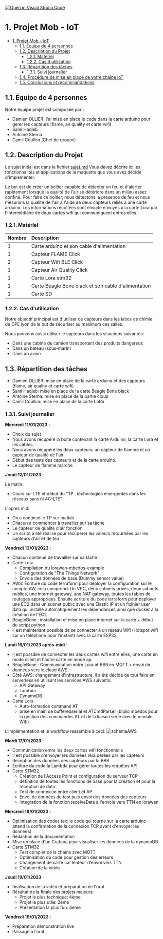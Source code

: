 [![Open in Visual Studio Code](https://classroom.github.com/assets/open-in-vscode-c66648af7eb3fe8bc4f294546bfd86ef473780cde1dea487d3c4ff354943c9ae.svg)](https://classroom.github.com/online_ide?assignment_repo_id=9721151&assignment_repo_type=AssignmentRepo)
# 1. Projet Mob - IoT
- [1. Projet Mob - IoT](#1-projet-mob---iot)
  - [1.1. Équipe de 4 personnes](#11-équipe-de-4-personnes)
  - [1.2. Description du Projet](#12-description-du-projet)
    - [1.2.1. Matériel](#121-matériel)
    - [1.2.2. Cas d'utilisation](#122-cas-dutilisation)
  - [1.3. Répartition des tâches](#13-répartition-des-tâches)
    - [1.3.1. Suivi journalier](#131-suivi-journalier)
  - [1.4. Procédure de mise en place de votre chaîne IoT](#14-procédure-de-mise-en-place-de-votre-chaîne-iot)
  - [1.5. Conclusions et recommandations](#15-conclusions-et-recommandations)

## 1.1. Équipe de 4 personnes
Notre équipe projet est composée par :

- Damien OLLIER: j'ai mise en place le code dans la carte arduino pour gerer les capteurs (flame, air quality et carte wifi)
- Sami Hadjeb
- Antoine Sterna
- Camil Coullon (Chef de groupe)

## 1.2. Description du Projet

Le sujet initial est dans le fichier [sujet.md](sujet.md)
Vous devez décrire ici les fonctionnalités et applications de la maquette que vous avez décidé d'implementer.

Le but est de créer un boîtier capable de détecter un feu et d'alerter rapidement lorsque la qualité de l'air se détériore dans un milieu assez confiné. Pour faire ce boîtier, nous détectons la présence de feu et nous mesurons la qualité de l'air à l'aide de deux capteurs reliés à une carte arduino. Les informations récoltées sont ensuite envoyés à la carte Lora par l'intermédiaire de deux cartes wifi qui communiquent entres elles.

### 1.2.1. Matériel
| Nombre         | Description        |
| ---          | :---         |
|     1    |    Carte arduino et son cable d'alimentation    |
|   1      |        Capteur FLAME Click |
|   2      |        Capteur Wifi BLE Click |
|   1      |        Capteur Air Quality Click |
|  1       |     Carte Lora  stm32  |
|       1  |      Carte Beagle Bone black  et son cable d'alimentation |
|    1     |   Carte SD      |

### 1.2.2. Cas d'utilisation

Notre objectif principal est d'utiliser ce capteurs dans les labos de chimie de CPE lyon de le but de sécuriser au maximum ces salles.

Nous pouvons aussi utiliser le capteurs dans les situations suivantes:
- Dans une cabine de camion transportant des produits dangereux
- Dans un bateau (sous-marin)
- Dans un avion

## 1.3. Répartition des tâches

- Damien OLLIER: mise en place de la carte arduino et des capteurs (flame, air quality et carte wifi)
- Sami Hadjeb: mise en place de la carte Beagle Bone black
- Antoine Sterna: mise en place de la partie cloud
- Camil Coullon: mise en place de la carte LoRa

### 1.3.1. Suivi journalier

**Mercredi 11/01/2023** :
- Choix du sujet
- Nous avons récupéré la boite contenant la carte Arduino, la carte Lora et les câbles.
- Nous avons récupéré les deux capteurs: un capteur de flamme et un capteur de qualité de l'air
- Début des tests des capteurs et de la carte arduino.
- Le capteur de flamme marche

**Jeudi 12/01/2023** :

Le matin:
- Cours sur LTE et début du "TP : technologies émergentes dans les réseaux sans fil 4G-LTE"

L'après midi:
- On a continué le TP sur matlab 
- Chacun a commencer à travailler sur sa tâche
- Le capteur de qualité d'air fonction
- Un script a été réalisé pour récupérer les valeurs retournées par les capteurs d'air et de feu

**Vendredi 13/01/2023** :
- Chacun continue de travailler sur sa tâche
- Carte Lora
  - Compilation du lorawan-mbedos-example
  - Configuration de "The Things Network"
  - Envoie des données de base (Dummy sensor value)
- AWS: Ecriture du code terraform pour deployer la configuration sur le compte AW, cela comprend: Un VPC, deux subnets privés, deux subnets publics, une internet gateway, une NAT gateway, toutes les tables de routages appropriées. Ensuite ecriture du code terraform pour déployer une EC2 dans un subnet public avec une Elastic IP et un ficihier user data qui installe automatiquement les dépendances ainsi que docker à la création de l'EC2
- BeagleBone : installation et mise en place internet sur la carte + début du script python
- Il est maintenant possible de se connecter à un réseau Wifi (Hotspot wifi sur un téléphone pour l'instant) avec la carte ESP32

**Lundi 16/01/2023 après-midi** :
- Il est possible de connecter les deux cartes wifi entre elles, une carte en mode client et l'autre carte en mode ap.
- BeagleBone : Communication entre Lora et BBB en MQTT + envoi de données vers le cloud AWS.
- Côté AWS: changement d'infrastructure, il a été décidé de tout faire en serverless en utilisant les services AWS suivants: 
  - API Gateway
  - Lambda
  - DynamoDB
- Carte Lora
  - Auto-formation command AT
  - prise en main de bufferedserial et ATCmdParser (biblio mbedos pour la gestion des commandes AT et de la liaison serie avec le module Wifi)

L'implémentation et le workflow ressemble à ceci:
![schemaAWS](images/AWS%20schema.png)

**Mardi 17/01/2023** :

- Communication entre les deux cartes wifi fonctionnelle
- Il est possible d'envoyer les données récupérées par les capteurs
- Reception des données des capteurs par la BBB 
- Ecriture du code la Lambda pour gérer toutes les requêtes API
- Carte STM32
  - Création de l'Access Point et configuration du serveur TCP
  - définition de toutes les fonctions de base pour la création et pour la réception de data
  - Test de connexion entre client et AP
  - Envoi de données de test puis envoi des données des capteurs
  - Integration de la fonction receiveData à l'envoie vers TTN en lorawan

**Mercredi 18/01/2023** :

- Optimisation des codes (ex: le code qui tourne sur la carte arduino attend la confirmation de la connexion TCP avant d'envoyer les données)
- Rédaction de la documentation
- Mise en place d'un Grafana pour visualiser les données de la dynamoDB
- Carte STM32
  - Test complet de la chaine avec MQTT
  - Optimisation du code pour gestion des erreurs
  - Changement de carte car lenteur d'envoi vers TTN
  - Création de la vidéo
  

**Jeudi 19/01/2023** :

- finalisation de la vidéo et préparation de l'oral
- Résultat de la finale des projets majeurs:
  - Projet le plus technique: 4ème 
  - Projet le plus utile: 2ème
  - Présentation la plus fun: 4ème
  
**Vendredi 19/01/2023** :

- Préparation démonstration live
- Passage à l'oral
